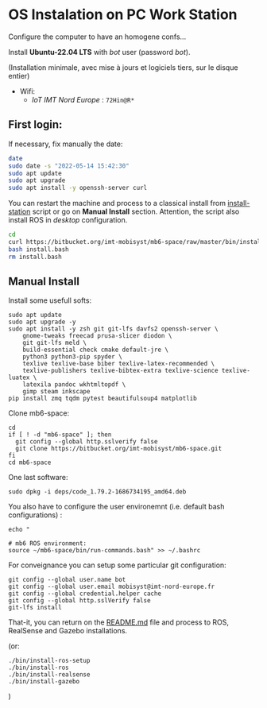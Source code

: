 # OS Instalation on PC Work Station 

Configure the computer to have an homogene confs...

Install **Ubuntu-22.04 LTS** with *bot* user (password *bot*).

(Installation minimale, avec mise à jours et logiciels tiers, sur le disque entier)

- Wifi:
    * _IoT IMT Nord Europe_ : `72Hin@R*` 


## First login:

If necessary, fix manually the date:

```sh
date
sudo date -s "2022-05-14 15:42:30"
sudo apt update
sudo apt upgrade
sudo apt install -y openssh-server curl
```

You can restart the machine and process to a classical install from [install-station](../bin/install-station) script or go on **Manual Install** section. 
Attention, the script also install ROS in _desktop_ configuration.

```sh
cd
curl https://bitbucket.org/imt-mobisyst/mb6-space/raw/master/bin/install-station > install.bash
bash install.bash
rm install.bash
```


## Manual Install

Install some usefull softs:

```shell
sudo apt update
sudo apt upgrade -y
sudo apt install -y zsh git git-lfs davfs2 openssh-server \
    gnome-tweaks freecad prusa-slicer diodon \
	git git-lfs meld \
	build-essential check cmake default-jre \
	python3 python3-pip spyder \
	texlive texlive-base biber texlive-latex-recommended \
	texlive-publishers texlive-bibtex-extra texlive-science texlive-luatex \
	latexila pandoc wkhtmltopdf \
	gimp steam inkscape
pip install zmq tqdm pytest beautifulsoup4 matplotlib
```

Clone mb6-space:

```shell
cd
if [ ! -d "mb6-space" ]; then
  git config --global http.sslverify false
  git clone https://bitbucket.org/imt-mobisyst/mb6-space.git
fi
cd mb6-space
```

One last software:

```shell
sudo dpkg -i deps/code_1.79.2-1686734195_amd64.deb
```

You also have to configure the user environemnt (i.e. default bash configurations) :

```shell
echo "

# mb6 ROS environment:
source ~/mb6-space/bin/run-commands.bash" >> ~/.bashrc
```

For conveignance you can setup some particular git configuration:

```shell
git config --global user.name bot
git config --global user.email mobisyst@imt-nord-europe.fr
git config --global credential.helper cache
git config --global http.sslVerify false
git-lfs install
```

That-it, you can return on the [README.md](../README.md) file and process to ROS, RealSense and Gazebo installations.

(or: 

```shell
./bin/install-ros-setup
./bin/install-ros
./bin/install-realsense
./bin/install-gazebo
```

)
